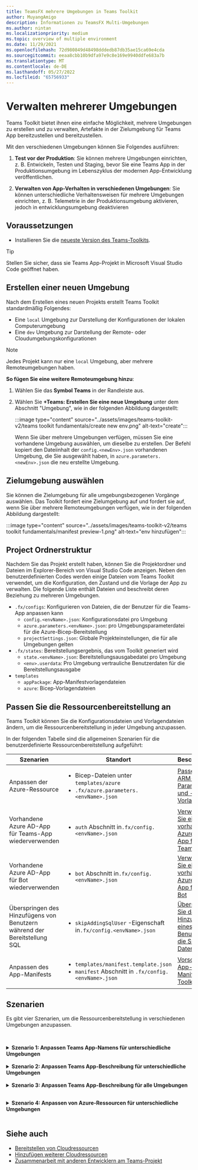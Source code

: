 ```yaml
---
title: TeamsFX mehrere Umgebungen in Teams Toolkit
author: MuyangAmigo
description: Informationen zu TeamsFX Multi-Umgebungen
ms.author: nintan
ms.localizationpriority: medium
ms.topic: overview of multiple environment
ms.date: 11/29/2021
ms.openlocfilehash: 72d980849d48498dddedb87db35ae15ca69e4cda
ms.sourcegitcommit: eeaa8cbb10b9dfa97e9c8e169e9940ddfe683a7b
ms.translationtype: MT
ms.contentlocale: de-DE
ms.lasthandoff: 05/27/2022
ms.locfileid: "65756933"
---
```

# <a name="manage-multiple-environments"></a>Verwalten mehrerer Umgebungen

 Teams Toolkit bietet ihnen eine einfache Möglichkeit, mehrere Umgebungen zu erstellen und zu verwalten, Artefakte in der Zielumgebung für Teams App bereitzustellen und bereitzustellen.

 Mit den verschiedenen Umgebungen können Sie Folgendes ausführen:

1. **Test vor der Produktion**: Sie können mehrere Umgebungen einrichten, z. B. Entwickeln, Testen und Staging, bevor Sie eine Teams App in der Produktionsumgebung im Lebenszyklus der modernen App-Entwicklung veröffentlichen.

2. **Verwalten von App-Verhalten in verschiedenen Umgebungen**: Sie können unterschiedliche Verhaltensweisen für mehrere Umgebungen einrichten, z. B. Telemetrie in der Produktionsumgebung aktivieren, jedoch in entwicklungsumgebung deaktivieren

## <a name="prerequisite"></a>Voraussetzungen

* Installieren Sie die [neueste Version des Teams-Toolkits](https://marketplace.visualstudio.com/items?itemName=TeamsDevApp.ms-teams-vscode-extension).

> [!TIP]
> Stellen Sie sicher, dass sie Teams App-Projekt in Microsoft Visual Studio Code geöffnet haben.

## <a name="create-a-new-environment"></a>Erstellen einer neuen Umgebung

Nach dem Erstellen eines neuen Projekts erstellt Teams Toolkit standardmäßig Folgendes:

* Eine `local` Umgebung zur Darstellung der Konfigurationen der lokalen Computerumgebung
* Eine `dev` Umgebung zur Darstellung der Remote- oder Cloudumgebungskonfigurationen

> [!NOTE]
> Jedes Projekt kann nur eine `local` Umgebung, aber mehrere Remoteumgebungen haben.

**So fügen Sie eine weitere Remoteumgebung hinzu**:

1. Wählen Sie das **Symbol Teams** in der Randleiste aus.
2. Wählen Sie **+Teams: Erstellen Sie eine neue Umgebung** unter dem Abschnitt "Umgebung", wie in der folgenden Abbildung dargestellt:

   :::image type="content" source="../assets/images/teams-toolkit-v2/teams toolkit fundamentals/create new env.png" alt-text="create":::

   Wenn Sie über mehrere Umgebungen verfügen, müssen Sie eine vorhandene Umgebung auswählen, um dieselbe zu erstellen. Der Befehl kopiert den Dateiinhalt der `config.<newEnv>.json` vorhandenen Umgebung, die Sie ausgewählt haben, in `azure.parameters.<newEnv>.json` die neu erstellte Umgebung.

## <a name="select-target-environment"></a>Zielumgebung auswählen

Sie können die Zielumgebung für alle umgebungsbezogenen Vorgänge auswählen. Das Toolkit fordert eine Zielumgebung auf und fordert sie auf, wenn Sie über mehrere Remoteumgebungen verfügen, wie in der folgenden Abbildung dargestellt:

:::image type="content" source="../assets/images/teams-toolkit-v2/teams toolkit fundamentals/manifest preview-1.png" alt-text="env hinzufügen":::

## <a name="project-folder-structure"></a>Project Ordnerstruktur

Nachdem Sie das Projekt erstellt haben, können Sie die Projektordner und Dateien im Explorer-Bereich von Visual Studio Code anzeigen. Neben den benutzerdefinierten Codes werden einige Dateien vom Teams Toolkit verwendet, um die Konfiguration, den Zustand und die Vorlage der App zu verwalten. Die folgende Liste enthält Dateien und beschreibt deren Beziehung zu mehreren Umgebungen.

* `.fx/configs`: Konfigurieren von Dateien, die der Benutzer für die Teams-App anpassen kann
  * `config.<envName>.json`: Konfigurationsdatei pro Umgebung 
  * `azure.parameters.<envName>.json`: pro Umgebungsparameterdatei für die Azure-Bicep-Bereitstellung
  * `projectSettings.json`: Globale Projekteinstellungen, die für alle Umgebungen gelten
* `.fx/states`: Bereitstellungsergebnis, das vom Toolkit generiert wird
  * `state.<envName>.json`: Bereitstellungsausgabedatei pro Umgebung
  * `<env>.userdata`: Pro Umgebung vertrauliche Benutzerdaten für die Bereitstellungsausgabe
* `templates`
  * `appPackage`: App-Manifestvorlagendateien
  * `azure`: Bicep-Vorlagendateien

## <a name="customize-resource-provision"></a>Passen Sie die Ressourcenbereitstellung an

Teams Toolkit können Sie die Konfigurationsdateien und Vorlagendateien ändern, um die Ressourcenbereitstellung in jeder Umgebung anzupassen.

In der folgenden Tabelle sind die allgemeinen Szenarien für die benutzerdefinierte Ressourcenbereitstellung aufgeführt:

| Szenarien | Standort| Beschreibung |
| --- | --- | --- |
| Anpassen der Azure-Ressource | <ul> <li>Bicep-Dateien unter `templates/azure`</li> <li>`.fx/azure.parameters.<envName>.json`</li></ul> | [Passen Sie ARM-Parameter und -Vorlagen an](provision.md#customize-arm-parameters-and-templates) |
| Vorhandene Azure AD-App für Teams-App wiederverwenden | <ul> <li>`auth` Abschnitt in`.fx/config.<envName>.json`</li> </ul> |  [Verwenden Sie eine vorhandene Azure AD-App für Ihre Teams-App](provision.md#use-an-existing-azure-ad-app-for-your-teams-app) |
| Vorhandene Azure AD-App für Bot wiederverwenden | <ul> <li>`bot` Abschnitt in`.fx/config.<envName>.json`</li> </ul> | [Verwenden Sie eine vorhandene Azure AD-App für Ihren Bot](provision.md#use-an-existing-azure-ad-app-for-your-bot) |
| Überspringen des Hinzufügens von Benutzern während der Bereitstellung SQL | <ul> <li>`skipAddingSqlUser` -Eigenschaft in`.fx/config.<envName>.json`</li> </ul> | [Überspringen Sie das Hinzufügen eines Benutzers für die SQL-Datenbank](provision.md#skip-adding-user-for-sql-database) |
| Anpassen des App-Manifests | <ul> <li>`templates/manifest.template.json`</li> <li>`manifest` Abschnitt in `.fx/config.<envName>.json`</li>  </ul> | [Vorschau des App-Manifests im Toolkit](TeamsFx-preview-and-customize-app-manifest.md)|

## <a name="scenarios"></a>Szenarien

Es gibt vier Szenarien, um die Ressourcenbereitstellung in verschiedenen Umgebungen anzupassen.
<br>

<br><details>
<summary><b>Szenario 1: Anpassen Teams App-Namens für unterschiedliche Umgebungen</b></summary>

Sie können den Teams App-Namen `myapp(dev)` für die Standardumgebung `dev` und `myapp(staging)` für die Stagingumgebung `staging`festlegen.

Führen Sie die folgenden Schritte zur Anpassung aus:

1. Konfigurationsdatei öffnen `.fx/configs/config.dev.json`
2. Aktualisieren Sie die Eigenschaft des *manifest > appName-> kurz* auf `myapp(dev)`

  Die folgenden Aktualisierungen `.fx/configs/config.dev.json` sind erforderlich:

  ```json
  {
      "$schema": "https://aka.ms/teamsfx-env-config-schema",
      "description": "You can customize the TeamsFx config for different environments.   Visit https://aka.ms/teamsfx-env-config to learn more about this.",
      "manifest": {
          "appName": {
              "short": "myapp(dev)"
              ...
          }
      }
      ...
  }
  ```

3. Erstellen Sie eine neue Umgebung, und benennen Sie sie `staging` , wenn sie nicht vorhanden ist.
4. Konfigurationsdatei öffnen `.fx/configs/config.staging.json`
5. Aktualisieren derselben Eigenschaft `myapp(staging)`
6. Führen Sie den Bereitstellungsbefehl für `dev` und `staging` die Umgebung aus, um den App-Namen in Remoteumgebungen zu aktualisieren. Informationen zum Ausführen des Bereitstellungsbefehls mit Teams Toolkit finden Sie unter [Provision](provision.md#provision-using-teams-toolkit)
</details>
<br>


<details>
<summary><b>Szenario 2: Anpassen Teams App-Beschreibung für unterschiedliche Umgebungen</b></summary>

In diesem Szenario erfahren Sie, wie Sie unterschiedliche Teams App-Beschreibung für die verschiedenen Umgebungen festlegen:

* Für die Standardumgebung `dev`lautet die Beschreibung `my app description for dev`
* Für die Stagingumgebung `staging`lautet die Beschreibung `my app description for staging`

Führen Sie die folgenden Schritte zur Anpassung aus:

1. Konfigurationsdatei öffnen `.fx/configs/config.dev.json`
2. Hinzufügen einer neuen Eigenschaft des *Manifests > Beschreibung > kurz* mit Wert `my app description for dev`

  Die folgenden Aktualisierungen `.fx/configs/config.dev.json` sind erforderlich:

  ```json
  {
      "$schema": "https://aka.ms/teamsfx-env-config-schema",
      "description": "You can customize the TeamsFx config for different environments.   Visit https://aka.ms/teamsfx-env-config to learn more about this.",
      "manifest": {
          ...
          "description": {
              "short": "`my app description for dev"
              ...
          }
      }
      ...
  }
  ```

3. Erstellen Sie eine neue Umgebung, und benennen Sie sie `staging` , wenn sie nicht vorhanden ist.
4. Konfigurationsdatei öffnen `.fx/configs/config.staging.json`
5. Hinzufügen derselben Eigenschaft zu `my app description for staging`
6. Öffnen Teams App-Manifestvorlage`templates/appPackage/manifest.template.json`
7. Aktualisieren der Eigenschaft `description > short` so, dass die **variable** verwendet wird, die in der Konfiguration von Dateien mit Schnurrbartsyntax definiert ist `{{config.manifest.description.short}}`
  
  Die folgenden Aktualisierungen `manifest.template.json` sind erforderlich:

  ```json
  {
    "$schema": "https://developer.microsoft.com/en-us/json-schemas/teams/v1.11/MicrosoftTeams.schema.json",
    "manifestVersion": "1.11",
    "version": "1.0.0",
    ...
    "description": {
      "short": "{{config.manifest.description.short}}", 
      ...
    },
    ...
  }
  ```

8. Führen Sie den Bereitstellungsbefehl für `dev` und `staging` die Umgebung aus, um den App-Namen in Remoteumgebungen zu aktualisieren. Informationen zum Ausführen des Bereitstellungsbefehls mit Teams Toolkit finden Sie unter [Provision](provision.md#provision-using-teams-toolkit)

</details>
<br>

<details>
<summary><b>Szenario 3: Anpassen Teams App-Beschreibung für alle Umgebungen</b></summary>

In diesem Szenario erfahren Sie, wie Sie die Beschreibung Teams App `my app description` für alle Umgebungen festlegen.

Da die Teams App-Manifestvorlage in allen Umgebungen gemeinsam genutzt wird, können wir den Darin enthaltenen Beschreibungswert für unser Ziel aktualisieren:

1. Öffnen Teams App-Manifestvorlage`templates/appPackage/manifest.template.json`
2. Aktualisieren der Eigenschaft `description > short` mit **hartcodierter Zeichenfolge** `my app description`
  
  Die folgenden Aktualisierungen `manifest.template.json` sind erforderlich:

  ```json
  {
    "$schema": "https://developer.microsoft.com/en-us/json-schemas/teams/v1.11/MicrosoftTeams.schema.json",
    "manifestVersion": "1.11",
    "version": "1.0.0",
    ...
    "description": {
      "short": "my app description",
      ...
    },
    ...
  }

  ```

3. Führen Sie den Bereitstellungsbefehl für **alle** Umgebungen aus, um den App-Namen in Remoteumgebungen zu aktualisieren. Informationen zum Ausführen des Bereitstellungsbefehls mit Teams Toolkit finden Sie unter ["Bereitstellung"](provision.md#provision-using-teams-toolkit).

<br></details>
<br>

<details>
<br><summary><b>Szenario 4: Anpassen von Azure-Ressourcen für unterschiedliche Umgebungen</b></summary>
Sie können Azure-Ressourcen für jede Umgebung anpassen, z. B. den Namen der Azure-Funktion angeben, indem Sie die Umgebung entsprechend fx/configs/azure.parameters bearbeiten. {env}.json. Datei.

Weitere Informationen zu Bicep-Vorlagen- und Parameterdateien finden Sie [unter Bereitstellen von Cloudressourcen](provision.md)
</details>
</br>

## <a name="see-also"></a>Siehe auch

* [Bereitstellen von Cloudressourcen](provision.md)
* [Hinzufügen weiterer Cloudressourcen](add-resource.md)
* [Zusammenarbeit mit anderen Entwicklern am Teams-Projekt](TeamsFx-collaboration.md)
